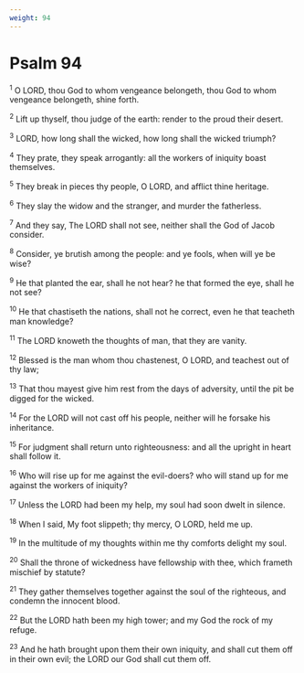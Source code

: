 ```yaml
---
weight: 94
---
```


# Psalm 94

<sup>1</sup> O LORD, thou God to whom vengeance belongeth, thou God to whom vengeance belongeth, shine forth. 

<sup>2</sup> Lift up thyself, thou judge of the earth: render to the proud their desert. 

<sup>3</sup> LORD, how long shall the wicked, how long shall the wicked triumph? 

<sup>4</sup> They prate, they speak arrogantly: all the workers of iniquity boast themselves. 

<sup>5</sup> They break in pieces thy people, O LORD, and afflict thine heritage. 

<sup>6</sup> They slay the widow and the stranger, and murder the fatherless. 

<sup>7</sup> And they say, The LORD shall not see, neither shall the God of Jacob consider. 

<sup>8</sup> Consider, ye brutish among the people: and ye fools, when will ye be wise? 

<sup>9</sup> He that planted the ear, shall he not hear? he that formed the eye, shall he not see? 

<sup>10</sup> He that chastiseth the nations, shall not he correct, even he that teacheth man knowledge? 

<sup>11</sup> The LORD knoweth the thoughts of man, that they are vanity. 

<sup>12</sup> Blessed is the man whom thou chastenest, O LORD, and teachest out of thy law; 

<sup>13</sup> That thou mayest give him rest from the days of adversity, until the pit be digged for the wicked. 

<sup>14</sup> For the LORD will not cast off his people, neither will he forsake his inheritance. 

<sup>15</sup> For judgment shall return unto righteousness: and all the upright in heart shall follow it. 

<sup>16</sup> Who will rise up for me against the evil-doers? who will stand up for me against the workers of iniquity? 

<sup>17</sup> Unless the LORD had been my help, my soul had soon dwelt in silence. 

<sup>18</sup> When I said, My foot slippeth; thy mercy, O LORD, held me up. 

<sup>19</sup> In the multitude of my thoughts within me thy comforts delight my soul. 

<sup>20</sup> Shall the throne of wickedness have fellowship with thee, which frameth mischief by statute? 

<sup>21</sup> They gather themselves together against the soul of the righteous, and condemn the innocent blood. 

<sup>22</sup> But the LORD hath been my high tower; and my God the rock of my refuge. 

<sup>23</sup> And he hath brought upon them their own iniquity, and shall cut them off in their own evil; the LORD our God shall cut them off. 


